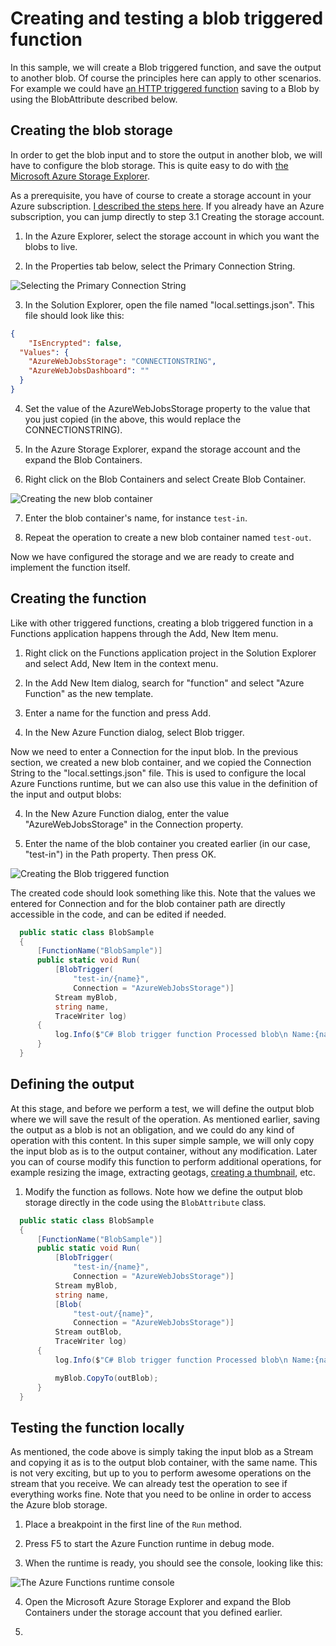# Creating and testing a blob triggered function

In this sample, we will create a Blob triggered function, and save the output to another blob. Of course the principles here can apply to other scenarios. For example we could have [an HTTP triggered function](./functions-http.md) saving to a Blob by using the BlobAttribute described below.

## Creating the blob storage

In order to get the blob input and to store the output in another blob, we will have to configure the blob storage. This is quite easy to do with [the Microsoft Azure Storage Explorer](./azure-explorer.md). 

As a prerequisite, you have of course to create a storage account in your Azure subscription. [I described the steps here](./trial-account.md). If you already have an Azure subscription, you can jump directly to step 3.1 Creating the storage account.

1. In the Azure Explorer, select the storage account in which you want the blobs to live.

2. In the Properties tab below, select the Primary Connection String.

![Selecting the Primary Connection String](./img/creating-testing-functions/2017-11-14_11-54-15.png)

3. In the Solution Explorer, open the file named "local.settings.json". This file should look like this:

```json
{
    "IsEncrypted": false,
  "Values": {
    "AzureWebJobsStorage": "CONNECTIONSTRING",
    "AzureWebJobsDashboard": ""
  }
}
```

4. Set the value of the AzureWebJobsStorage property to the value that you just copied (in the above, this would replace the CONNECTIONSTRING).

5. In the Azure Storage Explorer, expand the storage account and the expand the Blob Containers.

6. Right click on the Blob Containers and select Create Blob Container.

![Creating the new blob container](./img/creating-testing-functions/2017-11-14_12-05-20.png)

7. Enter the blob container's name, for instance ```test-in```.

8. Repeat the operation to create a new blob container named ```test-out```.

Now we have configured the storage and we are ready to create and implement the function itself.

## Creating the function

Like with other triggered functions, creating a blob triggered function in a Functions application happens through the Add, New Item menu.

1. Right click on the Functions application project in the Solution Explorer and select Add, New Item in the context menu.

2. In the Add New Item dialog, search for "function" and select "Azure Function" as the new template.

3. Enter a name for the function and press Add.

4. In the New Azure Function dialog, select Blob trigger.

Now we need to enter a Connection for the input blob. In the previous section, we created a new blob container, and we copied the Connection String to the "local.settings.json" file. This is used to configure the local Azure Functions runtime, but we can also use this value in the definition of the input and output blobs:

4. In the New Azure Function dialog, enter the value "AzureWebJobsStorage" in the Connection property.

5. Enter the name of the blob container you created earlier (in our case, "test-in") in the Path property. Then press OK.

![Creating the Blob triggered function](./img/creating-testing-functions/2017-11-15_07-23-08.png)

The created code should look something like this. Note that the values we entered for Connection and for the blob container path are directly accessible in the code, and can be edited if needed.

```CS
  public static class BlobSample
  {
      [FunctionName("BlobSample")]
      public static void Run(
          [BlobTrigger(
              "test-in/{name}", 
              Connection = "AzureWebJobsStorage")]
          Stream myBlob, 
          string name, 
          TraceWriter log)
      {
          log.Info($"C# Blob trigger function Processed blob\n Name:{name} \n Size: {myBlob.Length} Bytes");
      }
  }
```

## Defining the output

At this stage, and before we perform a test, we will define the output blob where we will save the result of the operation. As mentioned earlier, saving the output as a blob is not an obligation, and we could do any kind of operation with this content. In this super simple sample, we will only copy the input blob as is to the output container, without any modification. Later you can of course modify this function to perform additional operations, for example resizing the image, extracting geotags, [creating a thumbnail](TODO_LINK), etc.

1. Modify the function as follows. Note how we define the output blob storage directly in the code using the ```BlobAttribute``` class.

```CS
  public static class BlobSample
  {
      [FunctionName("BlobSample")]
      public static void Run(
          [BlobTrigger(
              "test-in/{name}", 
              Connection = "AzureWebJobsStorage")]
          Stream myBlob, 
          string name, 
          [Blob(
              "test-out/{name}",
              Connection = "AzureWebJobsStorage")]
          Stream outBlob,
          TraceWriter log)
      {
          log.Info($"C# Blob trigger function Processed blob\n Name:{name} \n Size: {myBlob.Length} Bytes");

          myBlob.CopyTo(outBlob);
      }
  }
```

## Testing the function locally

As mentioned, the code above is simply taking the input blob as a Stream and copying it as is to the output blob container, with the same name. This is not very exciting, but up to you to perform awesome operations on the stream that you receive. We can already test the operation to see if everything works fine. Note that you need to be online in order to access the Azure blob storage.

1. Place a breakpoint in the first line of the ```Run``` method.

2. Press F5 to start the Azure Function runtime in debug mode.

3. When the runtime is ready, you should see the console, looking like this:

![The Azure Functions runtime console](./img/creating-testing-functions/2017-11-15_08-01-44.png)

4. Open the Microsoft Azure Storage Explorer and expand the Blob Containers under the storage account that you defined earlier.

5. 